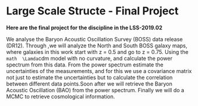 # Large Scale Structe - Final Project
**Here are the final project for the discipline in the LSS-2019.02**

We analyse the Baryon Acoustic Oscillation Survey (BOSS) data release (DR12). Through ,we will
analyze the North and South BOSS galaxy maps, where galaxies in this work start with z = 0.5 and
go to z = 0.75. Using the ```math 
\Lamda```cdm model with no curvature, and calculate the power spectrum from
this data. From the power spectrum estimate the uncertainties of the measurements, and for this
we use a covariance matrix not just to estimate the uncertainties but to calculate the correlation
between different data points.Soon after we will retrieve the Baryon Acoustic Oscillation (BAO)
from the power spectrum. Finally we will do a MCMC to retrieve cosmological information.
